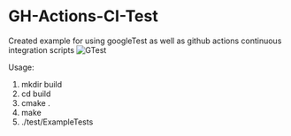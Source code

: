 # GH-Actions-CI-Test
Created example for using googleTest as well as github actions continuous integration scripts
![GTest](https://github.com/briggsrr/GH-Actions-CI-Test/actions/workflows/build-gtest.yml)

Usage: 
1) mkdir build
2) cd build
3) cmake .
4) make
5) ./test/ExampleTests
